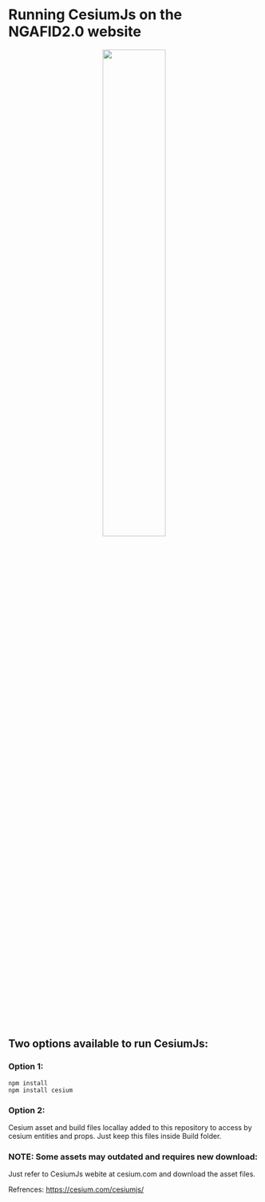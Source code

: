 # Running CesiumJs on the NGAFID2.0 website

<p align="center">
    <a href="http://cesiumjs.org/">
        <img src="https://github.com/AnalyticalGraphicsInc/cesium/wiki/logos/Cesium_Logo_Color.jpg" width="50%" />
    </a>
</p>

## Two options available to run CesiumJs:
### Option 1:
```
npm install
npm install cesium
```
### Option 2:
Cesium asset and build files locallay added to this repository to access by cesium entities and props.
Just keep this files inside Build folder.

### NOTE: Some assets may outdated and requires new download:
Just refer to CesiumJs webite at cesium.com and download the asset files.

Refrences: https://cesium.com/cesiumjs/